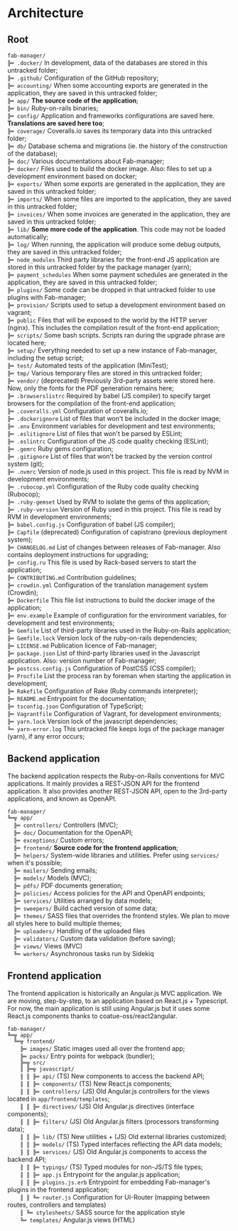 # Architecture

## Root

`fab-manager/`<br>
`╠═ .docker/` In development, data of the databases are stored in this untracked folder;<br>
`╠═ .github/` Configuration of the GitHub repository;<br>
`╠═ accounting/` When some accounting exports are generated in the application, they are saved in this untracked folder;<br>
`╠═ app/` **The source code of the application**;<br>
`╠═ bin/` Ruby-on-rails binaries;<br>
`╠═ config/` Application and frameworks configurations are saved here. **Translations are saved here too**; <br>
`╠═ coverage/` Coveralls.io saves its temporary data into this untracked folder;<br>
`╠═ db/` Database schema and migrations (ie. the history of the construction of the database);<br>
`╠═ doc/` Various documentations about Fab-manager;<br>
`╠═ docker/` Files used to build the docker image. Also: files to set up a development environment based on docker; <br>
`╠═ exports/` When some exports are generated in the application, they are saved in this untracked folder;<br>
`╠═ imports/` When some files are imported to the application, they are saved in this untracked folder;<br>
`╠═ invoices/` When some invoices are generated in the application, they are saved in this untracked folder;<br>
`╠═ lib/` **Some more code of the application**. This code may not be loaded automatically;<br>
`╠═ log/` When running, the application will produce some debug outputs, they are saved in this untracked folder;<br>
`╠═ node_modules` Third party libraries for the front-end JS application are stored in this untracked folder by the package manager (yarn);<br>
`╠═ payment_schedules`  When some payment schedules are generated in the application, they are saved in this untracked folder;<br>
`╠═ plugins/` Some code can be dropped in that untracked folder to use plugins with Fab-manager;<br>
`╠═ provision/` Scripts used to setup a development environment based on vagrant;<br>
`╠═ public` Files that will be exposed to the world by the HTTP server (nginx). This includes the compilation result of the front-end application; <br>
`╠═ scripts/` Some bash scripts. Scripts ran during the upgrade phrase are located here;<br>
`╠═ setup/` Everything needed to set up a new instance of Fab-manager, including the setup script;<br>
`╠═ test/` Automated tests of the application (MiniTest);<br>
`╠═ tmp/` Various temporary files are stored in this untracked folder;<br>
`╠═ vendor/` (deprecated) Previously 3rd-party assets were stored here. Now, only the fonts for the PDF generation remains here;<br>
`╠═ .browserslistrc` Required by babel (JS compiler) to specify target browsers for the compilation of the front-end application;<br>
`╠═ .coveralls.yml` Configuration of coveralls.io;<br>
`╠═ .dockerignore` List of files that won't be included in the docker image;<br>
`╠═ .env` Environment variables for development and test environments;<br>
`╠═ .eslitignore` List of files that won't be parsed by ESLint;<br>
`╠═ .eslintrc` Configuration of the JS code quality checking (ESLint);<br>
`╠═ .gemrc` Ruby gems configuration;<br>
`╠═ .gitignore` List of files that won't be tracked by the version control system (git);<br>
`╠═ .nvmrc` Version of node.js used in this project. This file is read by NVM in development environments;<br>
`╠═ .rubocop.yml` Configuration of the Ruby code quality checking (Rubocop);<br>
`╠═ .ruby-gemset` Used by RVM to isolate the gems of this application;<br>
`╠═ .ruby-version` Version of Ruby used in this project. This file is read by RVM in development environments;<br>
`╠═ babel.config.js` Configuration of babel (JS compiler);<br>
`╠═ Capfile` (deprecated) Configuration of capistrano (previous deployment system);<br>
`╠═ CHANGELOG.md` List of changes between releases of Fab-manager. Also contains deployment instructions for upgrading; <br>
`╠═ config.ru` This file is used by Rack-based servers to start the application;<br>
`╠═ CONTRIBUTING.md` Contribution guidelines;<br>
`╠═ crowdin.yml` Configuration of the translation management system (Crowdin);<br>
`╠═ Dockerfile` This file list instructions to build the docker image of the application;<br>
`╠═ env.example` Example of configuration for the environment variables, for development and test environments;<br>
`╠═ Gemfile` List of third-party libraries used in the Ruby-on-Rails application;<br>
`╠═ Gemfile.lock` Version lock of the ruby-on-rails dependencies;<br>
`╠═ LICENSE.md` Publication licence of Fab-manager;<br>
`╠═ package.json` List of third-party libraries used in the Javascript application. Also: version number of Fab-manager;<br>
`╠═ postcss.config.js` Configuration of PostCSS (CSS compiler);<br>
`╠═ Procfile` List the process ran by foreman when starting the application in development;<br>
`╠═ Rakefile` Configuration of Rake (Ruby commands interpreter);<br>
`╠═ README.md` Entrypoint for the documentation;<br>
`╠═ tsconfig.json` Configuration of TypeScript;<br>
`╠═ Vagrantfile` Configuration of Vagrant, for development environments;<br>
`╠═ yarn.lock` Version lock of the javascript dependencies;<br>
`╚═ yarn-error.log` This untracked file keeps logs of the package manager (yarn), if any error occurs;

## Backend application

The backend application respects the Ruby-on-Rails conventions for MVC applications.
It mainly provides a REST-JSON API for the frontend application.
It also provides another REST-JSON API, open to the 3rd-party applications, and known as OpenAPI.

`fab-manager/`<br>
`╚═╦ app/`<br>
`  ╠═ controllers/` Controllers (MVC);<br>
`  ╠═ doc/` Documentation for the OpenAPI;<br>
`  ╠═ exceptions/` Custom errors;<br>
`  ╠═ frontend/` **Source code for the frontend application**; <br>
`  ╠═ helpers/` System-wide libraries and utilities. Prefer using `services/` when it's possible;<br>
`  ╠═ mailers/` Sending emails;<br>
`  ╠═ models/` Models (MVC);<br>
`  ╠═ pdfs/` PDF documents generation;<br>
`  ╠═ policies/` Access policies for the API and OpenAPI endpoints;<br>
`  ╠═ services/` Utilities arranged by data models; <br>
`  ╠═ sweepers/` Build cached version of some data;<br>
`  ╠═ themes/` SASS files that overrides the frontend styles. We plan to move all styles here to build multiple themes;   <br>
`  ╠═ uploaders/` Handling of the uploaded files<br>
`  ╠═ validators/` Custom data validation (before saving);<br>
`  ╠═ views/` Views (MVC)<br>
`  ╚═ workers/` Asynchronous tasks run by Sidekiq

## Frontend application

The frontend application is historically an Angular.js MVC application.
We are moving, step-by-step, to an application based on React.js + Typescript.
For now, the main application is still using Angular.js but it uses some React.js components thanks to coatue-oss/react2angular.

`fab-manager/`<br>
`╚═╦ app/`<br>
`  ╚═╦ frontend/`<br>
`    ╠═ images/` Static images used all over the frontend app;<br>
`    ╠═ packs/` Entry points for webpack (bundler);<br>
`    ╠═╦ src/`<br>
`    ║ ╠═╦ javascript/`<br>
`    ║ ║ ╠═ api/` (TS) New components to access the backend API; <br>
`    ║ ║ ╠═ components/` (TS) New React.js components;<br>
`    ║ ║ ╠═ controllers/` (JS) Old Angular.js controllers for the views located in `app/frontend/templates`;<br>
`    ║ ║ ╠═ directives/` (JS) Old Angular.js directives (interface components);<br>
`    ║ ║ ╠═ filters/` (JS) Old Angular.js filters (processors transforming data);<br>
`    ║ ║ ╠═ lib/` (TS) New utilities + (JS) Old external libraries customized; <br>
`    ║ ║ ╠═ models/` (TS) Typed interfaces reflecting the API data models;<br>
`    ║ ║ ╠═ services/` (JS) Old Angular.js components to access the backend API; <br>
`    ║ ║ ╠═ typings/` (TS) Typed modules for non-JS/TS file types;<br>
`    ║ ║ ╠═ app.js` Entrypoint for the angular.js application;<br>
`    ║ ║ ╠═ plugins.js.erb` Entrypoint for embedding Fab-manager's plugins in the frontend application;<br>
`    ║ ║ ╚═ router.js` Configuration for UI-Router (mapping between routes, controllers and templates)<br>
`    ║ ╚═ stylesheets/` SASS source for the application style<br>
`    ╚═ templates/` Angular.js views (HTML) 
